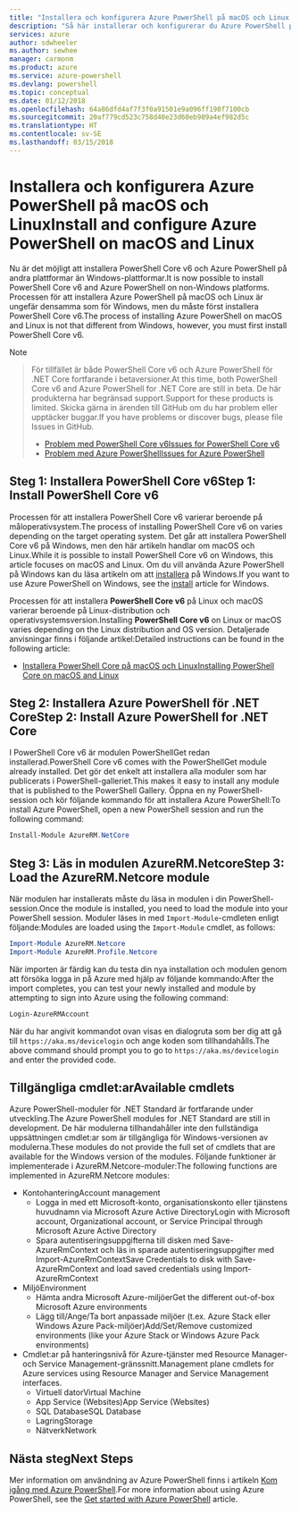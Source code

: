 ```yaml
---
title: "Installera och konfigurera Azure PowerShell på macOS och Linux | Microsoft Docs"
description: "Så här installerar och konfigurerar du Azure PowerShell på macOS och Linux för första gången."
services: azure
author: sdwheeler
ms.author: sewhee
manager: carmonm
ms.product: azure
ms.service: azure-powershell
ms.devlang: powershell
ms.topic: conceptual
ms.date: 01/12/2018
ms.openlocfilehash: 64a86dfd4af7f3f0a91501e9a096ff190f7100cb
ms.sourcegitcommit: 20af779cd523c758d40e23d60eb989a4ef982d5c
ms.translationtype: HT
ms.contentlocale: sv-SE
ms.lasthandoff: 03/15/2018
---
```

# <a name="install-and-configure-azure-powershell-on-macos-and-linux"></a><span data-ttu-id="73b3f-103">Installera och konfigurera Azure PowerShell på macOS och Linux</span><span class="sxs-lookup"><span data-stu-id="73b3f-103">Install and configure Azure PowerShell on macOS and Linux</span></span>

<span data-ttu-id="73b3f-104">Nu är det möjligt att installera PowerShell Core v6 och Azure PowerShell på andra plattformar än Windows-plattformar.</span><span class="sxs-lookup"><span data-stu-id="73b3f-104">It is now possible to install PowerShell Core v6 and Azure PowerShell on non-Windows platforms.</span></span>
<span data-ttu-id="73b3f-105">Processen för att installera Azure PowerShell på macOS och Linux är ungefär densamma som för Windows, men du måste först installera PowerShell Core v6.</span><span class="sxs-lookup"><span data-stu-id="73b3f-105">The process of installing Azure PowerShell on macOS and Linux is not that different from Windows, however, you must first install PowerShell Core v6.</span></span>

> [!NOTE]

> <span data-ttu-id="73b3f-106">För tillfället är både PowerShell Core v6 och Azure PowerShell för .NET Core fortfarande i betaversioner.</span><span class="sxs-lookup"><span data-stu-id="73b3f-106">At this time, both PowerShell Core v6 and Azure PowerShell for .NET Core are still in beta.</span></span>
> <span data-ttu-id="73b3f-107">De här produkterna har begränsad support.</span><span class="sxs-lookup"><span data-stu-id="73b3f-107">Support for these products is limited.</span></span> <span data-ttu-id="73b3f-108">Skicka gärna in ärenden till GitHub om du har problem eller upptäcker buggar.</span><span class="sxs-lookup"><span data-stu-id="73b3f-108">If you have problems or discover bugs, please file Issues in GitHub.</span></span>
>
> * [<span data-ttu-id="73b3f-109">Problem med PowerShell Core v6</span><span class="sxs-lookup"><span data-stu-id="73b3f-109">Issues for PowerShell Core v6</span></span>](https://github.com/PowerShell/PowerShell/issues)
> * [<span data-ttu-id="73b3f-110">Problem med Azure PowerShell</span><span class="sxs-lookup"><span data-stu-id="73b3f-110">Issues for Azure PowerShell</span></span>](https://github.com/azure/azure-docs-powershell/issues)

## <a name="step-1-install-powershell-core-v6"></a><span data-ttu-id="73b3f-111">Steg 1: Installera PowerShell Core v6</span><span class="sxs-lookup"><span data-stu-id="73b3f-111">Step 1: Install PowerShell Core v6</span></span>

<span data-ttu-id="73b3f-112">Processen för att installera PowerShell Core v6 varierar beroende på måloperativsystem.</span><span class="sxs-lookup"><span data-stu-id="73b3f-112">The process of installing PowerShell Core v6 on varies depending on the target operating system.</span></span>
<span data-ttu-id="73b3f-113">Det går att installera PowerShell Core v6 på Windows, men den här artikeln handlar om macOS och Linux.</span><span class="sxs-lookup"><span data-stu-id="73b3f-113">While it is possible to install PowerShell Core v6 on Windows, this article focuses on macOS and Linux.</span></span> <span data-ttu-id="73b3f-114">Om du vill använda Azure PowerShell på Windows kan du läsa artikeln om att [installera](./install-azurerm-ps.md) på Windows.</span><span class="sxs-lookup"><span data-stu-id="73b3f-114">If you want to use Azure PowerShell on Windows, see the [install](./install-azurerm-ps.md) article for Windows.</span></span>

<span data-ttu-id="73b3f-115">Processen för att installera **PowerShell Core v6** på Linux och macOS varierar beroende på Linux-distribution och operativsystemsversion.</span><span class="sxs-lookup"><span data-stu-id="73b3f-115">Installing **PowerShell Core v6** on Linux or macOS varies depending on the Linux distribution and OS version.</span></span>
<span data-ttu-id="73b3f-116">Detaljerade anvisningar finns i följande artikel:</span><span class="sxs-lookup"><span data-stu-id="73b3f-116">Detailed instructions can be found in the following article:</span></span>

- [<span data-ttu-id="73b3f-117">Installera PowerShell Core på macOS och Linux</span><span class="sxs-lookup"><span data-stu-id="73b3f-117">Installing PowerShell Core on macOS and Linux</span></span>](/powershell/scripting/setup/installing-powershell-core-on-macos-and-linux)

## <a name="step-2-install-azure-powershell-for-net-core"></a><span data-ttu-id="73b3f-118">Steg 2: Installera Azure PowerShell för .NET Core</span><span class="sxs-lookup"><span data-stu-id="73b3f-118">Step 2: Install Azure PowerShell for .NET Core</span></span>

<span data-ttu-id="73b3f-119">I PowerShell Core v6 är modulen PowerShellGet redan installerad.</span><span class="sxs-lookup"><span data-stu-id="73b3f-119">PowerShell Core v6 comes with the PowerShellGet module already installed.</span></span> <span data-ttu-id="73b3f-120">Det gör det enkelt att installera alla moduler som har publicerats i PowerShell-galleriet.</span><span class="sxs-lookup"><span data-stu-id="73b3f-120">This makes it easy to install any module that is published to the PowerShell Gallery.</span></span> <span data-ttu-id="73b3f-121">Öppna en ny PowerShell-session och kör följande kommando för att installera Azure PowerShell:</span><span class="sxs-lookup"><span data-stu-id="73b3f-121">To install Azure PowerShell, open a new PowerShell session and run the following command:</span></span>

```powershell
Install-Module AzureRM.NetCore
```

## <a name="step-3-load-the-azurermnetcore-module"></a><span data-ttu-id="73b3f-122">Steg 3: Läs in modulen AzureRM.Netcore</span><span class="sxs-lookup"><span data-stu-id="73b3f-122">Step 3: Load the AzureRM.Netcore module</span></span>

<span data-ttu-id="73b3f-123">När modulen har installerats måste du läsa in modulen i din PowerShell-session.</span><span class="sxs-lookup"><span data-stu-id="73b3f-123">Once the module is installed, you need to load the module into your PowerShell session.</span></span> <span data-ttu-id="73b3f-124">Moduler läses in med `Import-Module`-cmdleten enligt följande:</span><span class="sxs-lookup"><span data-stu-id="73b3f-124">Modules are loaded using the `Import-Module` cmdlet, as follows:</span></span>

```powershell
Import-Module AzureRM.Netcore
Import-Module AzureRM.Profile.Netcore
```

<span data-ttu-id="73b3f-125">När importen är färdig kan du testa din nya installation och modulen genom att försöka logga in på Azure med hjälp av följande kommando:</span><span class="sxs-lookup"><span data-stu-id="73b3f-125">After the import completes, you can test your newly installed and module by attempting to sign into Azure using the following command:</span></span>

```powershell
Login-AzureRMAccount
```

<span data-ttu-id="73b3f-126">När du har angivit kommandot ovan visas en dialogruta som ber dig att gå till `https://aka.ms/devicelogin` och ange koden som tillhandahålls.</span><span class="sxs-lookup"><span data-stu-id="73b3f-126">The above command should prompt you to go to `https://aka.ms/devicelogin` and enter the provided code.</span></span>

## <a name="available-cmdlets"></a><span data-ttu-id="73b3f-127">Tillgängliga cmdlet:ar</span><span class="sxs-lookup"><span data-stu-id="73b3f-127">Available cmdlets</span></span>

<span data-ttu-id="73b3f-128">Azure PowerShell-moduler för .NET Standard är fortfarande under utveckling.</span><span class="sxs-lookup"><span data-stu-id="73b3f-128">The Azure PowerShell modules for .NET Standard are still in development.</span></span> <span data-ttu-id="73b3f-129">De här modulerna tillhandahåller inte den fullständiga uppsättningen cmdlet:ar som är tillgängliga för Windows-versionen av modulerna.</span><span class="sxs-lookup"><span data-stu-id="73b3f-129">These modules do not provide the full set of cmdlets that are available for the Windows version of the modules.</span></span> <span data-ttu-id="73b3f-130">Följande funktioner är implementerade i AzureRM.Netcore-moduler:</span><span class="sxs-lookup"><span data-stu-id="73b3f-130">The following functions are implemented in AzureRM.Netcore modules:</span></span>

* <span data-ttu-id="73b3f-131">Kontohantering</span><span class="sxs-lookup"><span data-stu-id="73b3f-131">Account management</span></span>
  - <span data-ttu-id="73b3f-132">Logga in med ett Microsoft-konto, organisationskonto eller tjänstens huvudnamn via Microsoft Azure Active Directory</span><span class="sxs-lookup"><span data-stu-id="73b3f-132">Login with Microsoft account, Organizational account, or Service Principal through Microsoft Azure Active Directory</span></span>
  - <span data-ttu-id="73b3f-133">Spara autentiseringsuppgifterna till disken med Save-AzureRmContext och läs in sparade autentiseringsuppgifter med Import-AzureRmContext</span><span class="sxs-lookup"><span data-stu-id="73b3f-133">Save Credentials to disk with Save-AzureRmContext and load saved credentials using Import-AzureRmContext</span></span>
* <span data-ttu-id="73b3f-134">Miljö</span><span class="sxs-lookup"><span data-stu-id="73b3f-134">Environment</span></span>
  - <span data-ttu-id="73b3f-135">Hämta andra Microsoft Azure-miljöer</span><span class="sxs-lookup"><span data-stu-id="73b3f-135">Get the different out-of-box Microsoft Azure environments</span></span>
  - <span data-ttu-id="73b3f-136">Lägg till/Ange/Ta bort anpassade miljöer (t.ex. Azure Stack eller Windows Azure Pack-miljöer)</span><span class="sxs-lookup"><span data-stu-id="73b3f-136">Add/Set/Remove customized environments (like your Azure Stack or Windows Azure Pack environments)</span></span>
* <span data-ttu-id="73b3f-137">Cmdlet:ar på hanteringsnivå för Azure-tjänster med Resource Manager- och Service Management-gränssnitt.</span><span class="sxs-lookup"><span data-stu-id="73b3f-137">Management plane cmdlets for Azure services using Resource Manager and Service Management interfaces.</span></span>
  - <span data-ttu-id="73b3f-138">Virtuell dator</span><span class="sxs-lookup"><span data-stu-id="73b3f-138">Virtual Machine</span></span>
  - <span data-ttu-id="73b3f-139">App Service (Websites)</span><span class="sxs-lookup"><span data-stu-id="73b3f-139">App Service (Websites)</span></span>
  - <span data-ttu-id="73b3f-140">SQL Database</span><span class="sxs-lookup"><span data-stu-id="73b3f-140">SQL Database</span></span>
  - <span data-ttu-id="73b3f-141">Lagring</span><span class="sxs-lookup"><span data-stu-id="73b3f-141">Storage</span></span>
  - <span data-ttu-id="73b3f-142">Nätverk</span><span class="sxs-lookup"><span data-stu-id="73b3f-142">Network</span></span>

## <a name="next-steps"></a><span data-ttu-id="73b3f-143">Nästa steg</span><span class="sxs-lookup"><span data-stu-id="73b3f-143">Next Steps</span></span>

<span data-ttu-id="73b3f-144">Mer information om användning av Azure PowerShell finns i artikeln [Kom igång med Azure PowerShell](get-started-azureps.md).</span><span class="sxs-lookup"><span data-stu-id="73b3f-144">For more information about using Azure PowerShell, see the [Get started with Azure PowerShell](get-started-azureps.md) article.</span></span>
